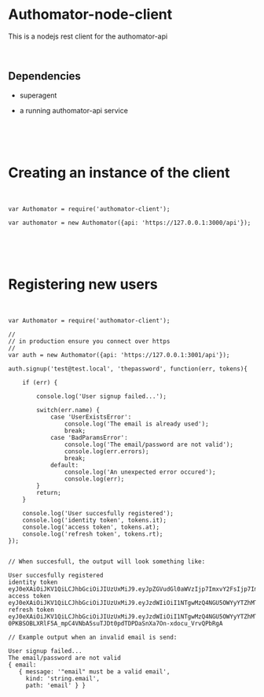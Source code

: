 Authomator-node-client
======================


This is a nodejs rest client for the authomator-api

 

Dependencies
------------

-   superagent

-   a running authomator-api service

 

 

Creating an instance of the client
==================================

 

~~~~~~~~~~~~~~~~~~~~~~~~~~~~~~~~~~~~~~~~~~~~~~~~~~~~~~~~~~~~~~~~~~~~~~~~~~~~~~~~
var Authomator = require('authomator-client');

var authomator = new Authomator({api: 'https://127.0.0.1:3000/api'});

~~~~~~~~~~~~~~~~~~~~~~~~~~~~~~~~~~~~~~~~~~~~~~~~~~~~~~~~~~~~~~~~~~~~~~~~~~~~~~~~

 

 

Registering new users
=====================

 

~~~~~~~~~~~~~~~~~~~~~~~~~~~~~~~~~~~~~~~~~~~~~~~~~~~~~~~~~~~~~~~~~~~~~~~~~~~~~~~~
var Authomator = require('authomator-client');

//
// in production ensure you connect over https
//
var auth = new Authomator({api: 'https://127.0.0.1:3001/api'});

auth.signup('test@test.local', 'thepassword', function(err, tokens){

    if (err) {

        console.log('User signup failed...');

        switch(err.name) {
            case 'UserExistsError':
                console.log('The email is already used');
                break;
            case 'BadParamsError':
                console.log('The email/password are not valid');
                console.log(err.errors);
                break;
            default:
                console.log('An unexpected error occured');
                console.log(err);
        }
        return;
    }

    console.log('User succesfully registered');
    console.log('identity token', tokens.it);
    console.log('access token', tokens.at);
    console.log('refresh token', tokens.rt);
});


// When succesfull, the output will look something like:

User succesfully registered
identity token eyJ0eXAiOiJKV1QiLCJhbGciOiJIUzUxMiJ9.eyJpZGVudGl0aWVzIjp7ImxvY2FsIjp7ImVtYWlsIjoidGVzdEB0ZXN0LmxvY2FsIn19LCJzdWIiOiI1NTgwMzQ4NGU5OWYyYTZhMTM1YTIwNGMiLCJpYXQiOjE0MzQ0NjU0MTIsImV4cCI6MTQzNDQ2OTAxMiwiYXVkIjoiYXV0aG9tYXRvci1hdWRpZW5jZSIsImlzcyI6ImF1dGhvbWF0b3IifQ.bisF168whUTZrbvTVB9JNeiphFvLckkQUvTjTgfcSnQFOdtDLdjSYIxNjY6DzTQdT1xJNfWruTIPbNKVoe8QZw
access token eyJ0eXAiOiJKV1QiLCJhbGciOiJIUzUxMiJ9.eyJzdWIiOiI1NTgwMzQ4NGU5OWYyYTZhMTM1YTIwNGMiLCJpYXQiOjE0MzQ0NjU0MTIsImV4cCI6MTQzNDQ2OTAxMiwiYXVkIjoiYXV0aG9tYXRvci1hdWRpZW5jZSIsImlzcyI6ImF1dGhvbWF0b3IifQ.hq9qSm47GKKNOje_6wnUluHE4pqkX44x9UKjVh63ijg7UIYTismeXxhV_UZpmaaU5LL1N0ZLbdPjmYZejIJs0w
refresh token eyJ0eXAiOiJKV1QiLCJhbGciOiJIUzUxMiJ9.eyJzdWIiOiI1NTgwMzQ4NGU5OWYyYTZhMTM1YTIwNGMiLCJpYXQiOjE0MzQ0NjU0MTIsImV4cCI6MTQzNDQ2OTAxMiwiYXVkIjoiYXV0aG9tYXRvciNyZWZyZXNoIiwiaXNzIjoiYXV0aG9tYXRvciJ9.ewnHNu7_O8EOqelYREl5STsa-0PKBSOBLXRlF5A_mpC4VNbA5suTJDt0pdTDPDaSnXa7On-xdocu_VrvQPbRgA

// Example output when an invalid email is send:

User signup failed...
The email/password are not valid
{ email: 
   { message: '"email" must be a valid email',
     kind: 'string.email',
     path: 'email' } }

~~~~~~~~~~~~~~~~~~~~~~~~~~~~~~~~~~~~~~~~~~~~~~~~~~~~~~~~~~~~~~~~~~~~~~~~~~~~~~~~

